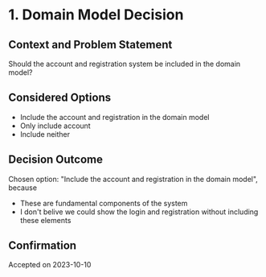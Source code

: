 # 1. Domain Model Decision

## Context and Problem Statement

Should the account and registration system be included in the domain model?

## Considered Options

* Include the account and registration in the domain model
* Only include account
* Include neither

## Decision Outcome

Chosen option: "Include the account and registration in the domain model", because
* These are fundamental components of the system
* I don't belive we could show the login and registration without including these elements

## Confirmation
Accepted on 2023-10-10

